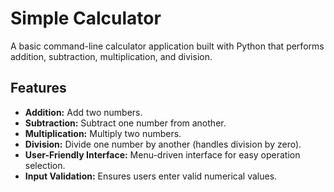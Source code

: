 # Simple Calculator

A basic command-line calculator application built with Python that performs addition, subtraction, multiplication, and division.

## Features

- **Addition:** Add two numbers.
- **Subtraction:** Subtract one number from another.
- **Multiplication:** Multiply two numbers.
- **Division:** Divide one number by another (handles division by zero).
- **User-Friendly Interface:** Menu-driven interface for easy operation selection.
- **Input Validation:** Ensures users enter valid numerical values.
